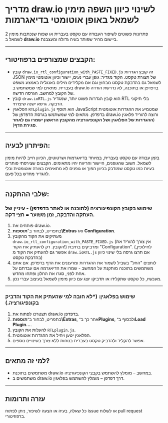 # מדריך draw.io לשינוי כיוון השפה מימין לשמאל באופן אוטומטי בדיאגרמות

2 פתרונות פשוטים לשיפור העבודה עם טקסט בעברית או שפות שנכתבות מימין לשמאל ב **draw.io** ביישום מהיר שפותר בעיה גדולה ומעצבנת.



---

## הקבצים שמצורפים ברפוזיטורי:

- קובץ `draw.io_rtl_configuration_with_PASTE_FIXED.js` זה קובץ הגדרות JSON של תצורת טקסט. הקוד מגדיר: גופן עברי נעים, יישור וכיוון אוטומטי מימין לשמאל גם בהדבקת טקסט מבחוץ וגם אם מקלידים מילים באנגלית באמצע משפט בעברית. מתאים למי שמשתמש ב draw.io בדפדפן או בתוכנה, לא נדרשת הורדה של הקובץ למחשב. הגרסה חדשה.
- קובץ `draw.ioRTL.js` הוא קובץ הגדרות פשוט יותר, שמגדיר RTL בלי תיקוני הדבקה. גרסא ישנה שיצרתי.
- הפלאגין `RTLplugin.js` הוא תוסף JavaScript שמטמיע את ההגדרות אוטומטית בדפדפן. מתאים למי שמשתמש בגרסת הדפדפן של draw.io ורוצה להוריד פלאגין (**ההגדרות של הפלאגין ושל הקונפיגורציה מהקובץ הראשון ישמרו גם לאחר סגירת הדף**).

---

## הפיתרון לבעיה:

בזמן עבודה עם טקסט בעברית, במיוחד בדיאגרמות ושרטוטים, הכיוון חייב להיות מימין לשמאל. חשוב שהגופנים, היישור והריווח יהיו מתאימים. הקבצים שצירפתי פותרים בעיות כמו טקסט שמודבק בכיוון הפוך או גופנים לא מתאימים בצורה אוטומטית ובלי להגדיר מחדש בכל פעם.

---

## שלבי ההתקנה:

### שימוש בקובץ הקונפיגורציה (לתוכנה או לאתר בדפדפן) - עיניין של העתקה והדבקה, זמן משוער = חצי דקה.

1. פותחים את draw.io.
2. בתפריט, לבחור ב־**תוספות\Extras** ואז **Configuration**.
3. מעתיקים את הקוד  מהקובץ `draw.io_rtl_configuration_with_PASTE_FIXED.js` (אין צורך להוריד את הקובץ. רק להעתיק את הקוד!) ומדביקים בתיבת "Configuration".   (לחילופין, אפשר גם להעתיק את הקוד מ `draw.ioRTL.js` אם תרצו גרסה בלי שינוי כיוון בהדבקת טקסט) 
4. לוחצים "החל" בשביל לשמור את ההגדרות ומרעננים את הדף בדפדפן. אם אתם משתמשים בתוכנה מותקנת על המחשב - שמרו את הדיאגרמה אם עבדתם על אחת לפני, סגרו את החלון ופתחו מחדש.
5. מעכשיו, כל טקסט שתקלידו או תדביקו יוצג עם כיוון מימין לשמאל בעיצוב עברי נכון.

---

### שימוש בפלאגין:   (*לא חובה למי שהעתיק את הקוד והדביק בקונפיגורציה.)

1. תצטרכו לפתוח את draw.io בדפדפן.
2. בתפריט, לבחור ב־**תוספות\Extras**, אחר כך ב־**Plugins**, ולבסוף ב־**Load Plugin...**.
3. להעלות את הקובץ `RTLplugin.js`.
4. הפלאגין יטען ויחיל את ההגדרות אוטומטית.
5. אפשר להקליד ולהדביק טקסט בעברית בנוחות ללא צורך בשינויים נוספים.

---

## למי זה מתאים?

- משתמשים בתוכנת draw.io במחשב – מומלץ להשתמש בקבצי הקונפיגורציה.
- משתמשים ב draw.io דרך דפדפן – מומלץ להשתמש בפלאגין.

---

## עזרה ותרומות

כל שאלה, בעיה או הצעה לשיפור, ניתן לפתוח issue או לשלוח pull request ברפוזיטורי.
